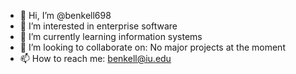 - 👋 Hi, I’m @benkell698
- 👀 I’m interested in enterprise software
- 🌱 I’m currently learning information systems
- 💞️ I’m looking to collaborate on: No major projects at the moment
- 📫 How to reach me: benkell@iu.edu

<!---
benkell698/benkell698 is a ✨ special ✨ repository because its `README.md` (this file) appears on your GitHub profile.
You can click the Preview link to take a look at your changes.
--->

